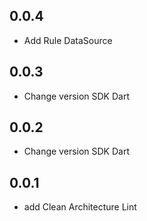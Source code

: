 ## 0.0.4

- Add Rule DataSource

## 0.0.3

- Change version SDK Dart

## 0.0.2

- Change version SDK Dart

## 0.0.1

- add Clean Architecture Lint
